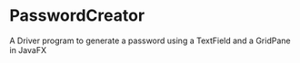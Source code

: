 # PasswordCreator
A Driver program to generate a password using a TextField and a GridPane in JavaFX
